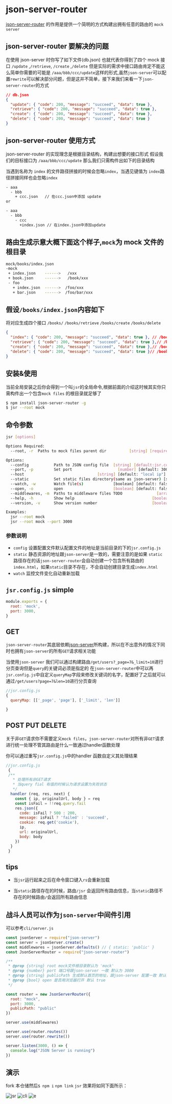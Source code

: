 # json-server-router

[json-server-router](https://github.com/advence-liz/json-server-router) 的作用是提供一个简明的方式构建出拥有任意的路由的 `mock server`

## json-server-router 要解决的问题

在使用 json-server 时你写了如下文件(db.json) 也就代表你得到了四个 mock 接口
`/update` ,`/retrieve`, `/create` ,`/delete`
但是实际的需求中接口路由肯定不能这么简单你需要的可能是 `/aaa/bbb/ccc/update`这样的形式,虽然`json-server`可以配置`rewrite`可以解决部分问题，但是这并不简单，接下来我们来看一下`json-server-router`的方式

```json
// db.json
{
  "update": { "code": 200, "message": "succeed", "data": true },
  "retrieve": { "code": 200, "message": "succeed", "data": true },
  "create": { "code": 200, "message": "succeed", "data": true },
  "delete": { "code": 200, "message": "succeed", "data": true }
}
```

## json-server-router 使用方式

json-server-router 的实现理念是根据目录结构，构建出想要的接口形式
假设我们的目标接口为 `/aaa/bbb/ccc/update`
那么我们只需构件出如下的目录结构

当遇到名称为 `index` 的文件路径拼接的时候会忽略`index`，当遇见键值为 `index`路径拼接同样也会忽略`index`

```bash
- aaa
  - bbb
    + ccc.json   // 在ccc.json中添加 update
or 

- aaa
  - bbb
    - ccc
      +index.json // 在index.json中添加update

```

## 路由生成示意大概下面这个样子,`mock`为 mock 文件的根目录

```bash
mock/books/index.json
-mock
 + index.json    ------>   /xxx
 + book.json     ------>   /book/xxx
 - foo
   + index.json  ------>  /foo/xxx
   + bar.json    ------>  /foo/bar/xxx
```

## 假设`/books/index.json`内容如下  

将对应生成四个接口 `/books/` `/books/retrieve` `/books/create` `/books/delete`

```json
{
  "index": { "code": 200, "message": "succeed", "data": true }, // /books/
  "retrieve": { "code": 200, "message": "succeed", "data": true },// /books/retrieve
  "create": { "code": 200, "message": "succeed", "data": true },// /books/create
  "delete": { "code": 200, "message": "succeed", "data": true }// /books/delete
}
```

## 安装&使用

当前全局安装之后你会得到一个叫`jsr`的全局命令,根据前面的介绍这时候其实你只需构件出一个包含`mock files` 的根目录就足够了

```bash
$ npm install json-server-router -g
$ jsr --root mock
```

## 命令参数

```bash
jsr [options]

Options Required:
  --root, -r  Paths to mock files parent dir          [string] [required]

Options:
  --config           Path to JSON config file  [string] [default:jsr.config.js]
  --port, -p         Set port                    [number] [default: 3000]
  --host                                [string] [default: "local ip"]
  --static           Set static files directory(same as json-server) [string] [default: "public"]
  --watch, -w        Watch file(s)             [boolean] [default: false]
  --open, -o         open                      [boolean] [default: false]
  --middlewares, -m  Paths to middleware files TODO               [array]
  --help, -h         Show help                                  [boolean]
  --version, -v      Show version number                        [boolean]

Examples:
  jsr --root mock
  jsr --root mock --port 3000
```  

### 参数说明

- `config` 设置配置文件默认配置文件的地址是当前目录的下的`jsr.config.js`
- `static` 静态资源的地址跟`json-server`是一致的，需要注意的是如果 `static`路径存在的话`json-server-router`会自动创建一个包含所有路由的`index.html`，如果`static`目录不存在，不会自动创建目录生成`index.html`
- `watch` 监控文件变化自动重新加载

## `jsr.config.js` simple

```js
module.exports = {
  root: 'mock',
  port: 3000,
}
```

## GET

`json-server-router`其底层依赖[json-server](https://github.com/typicode/json-server)所构建，所以在不出意外的情况下同时也拥有`json-server`的所有`GET`请求相关功能

当使用`json-server` 我们可以通过构建路由`/get/users?_page=7&_limit=10`进行分页查询但是`query`的关键词必须是指定的
在`json-server-router`中可以再`jsr.config.js`中自定义`queryMap`字段来修改关键词的名字，配置好了之后就可以通过`/get/users?page=7&len=10`进行分页查询

```js
//jsr.config.js
{
  queryMap: [['_page', 'page'], ['_limit', 'len']]

}
```

## POST PUT DELETE

关于非`GET`请求你不需要定义`mock files`，`json-server-router`对所有非`GET`请求进行统一处理不管其路由是什么一致通过handler函数处理

你可以通过重写`jsr.config.js`中的handler 函数自定义其处理结果

```js
//jsr.config.js
 {
 /**
   * 处理所有非GET请求
   * 当query fial 有值的时候认为请求设置为失败状态
   */
  handler (req, res, next) {
    const { ip, originalUrl, body } = req
    const isFail = !!req.query.fail
    res.json({
      code: isFail ? 500 : 200,
      message: isFail ? 'failed' : 'succeed',
      cookie: req.get('cookie'),
      ip,
      url: originalUrl,
      body: body
    })
  }
 }
```

## tips

- 当`jsr`运行起来之后在命令窗口键入`rs`会重新加载
  
- 当`static`路径存在的时候，路由`/jsr` 会返回所有路由信息，当`static`路径不存在的时候路由`/`会返回所有路由信息

## 战斗人员可以作为`json-server`中间件引用

可以参考`cli/server.js`

```js
const jsonServer = require("json-server")
const server = jsonServer.create()
const middlewares = jsonServer.defaults() // { static: 'public' }
const JsonServerRouter = require("json-server-router")

/**
 * @prop {string} root mock文件根目录默认为 'mock'
 * @prop {number} port 端口号跟json-server 一致 默认为 3000
 * @prop {string} publicPath 生成默认首页的地址，跟json-server 配置一致 默认'public',如果修改路径的话那么json-server 对应的配置也要改
 * @prop {bool} open 是否用浏览器打开 默认 true
 */

const router = new JsonServerRouter({
  root: "mock",
  port: 3000,
  publicPath: "public"
})

server.use(middlewares)

server.use(router.routes())
server.use(router.rewrite())

server.listen(3000, () => {
  console.log("JSON Server is running")
})
```

## 演示

fork 本仓储然后`$ npm i` `npm link` `jsr` 效果将如同下面所示：

![jsr](doc/jsr.gif)
![cli](doc/cli.png)
![e](doc/bro.png)
